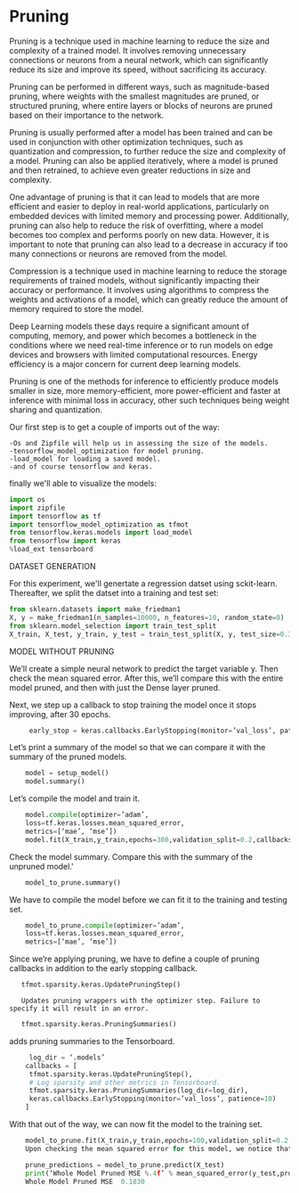 # Pruning

Pruning is a technique used in machine learning to reduce the size and complexity of a trained model. It involves removing unnecessary connections or neurons from a neural network, which can significantly reduce its size and improve its speed, without sacrificing its accuracy.

Pruning can be performed in different ways, such as magnitude-based pruning, where weights with the smallest magnitudes are pruned, or structured pruning, where entire layers or blocks of neurons are pruned based on their importance to the network.

Pruning is usually performed after a model has been trained and can be used in conjunction with other optimization techniques, such as quantization and compression, to further reduce the size and complexity of a model. Pruning can also be applied iteratively, where a model is pruned and then retrained, to achieve even greater reductions in size and complexity.

One advantage of pruning is that it can lead to models that are more efficient and easier to deploy in real-world applications, particularly on embedded devices with limited memory and processing power. Additionally, pruning can also help to reduce the risk of overfitting, where a model becomes too complex and performs poorly on new data. However, it is important to note that pruning can also lead to a decrease in accuracy if too many connections or neurons are removed from the model.

Compression is a technique used in machine learning to reduce the storage requirements of trained models, without significantly impacting their accuracy or performance. It involves using algorithms to compress the weights and activations of a model, which can greatly reduce the amount of memory required to store the model.

Deep Learning models these days require a significant amount of computing, memory, and power which becomes a bottleneck in the conditions where we need real-time inference or to run models on edge devices and browsers with limited computational resources. Energy efficiency is a major concern for current deep learning models.

Pruning is one of the methods for inference to efficiently produce models smaller in size, more memory-efficient, more power-efficient and faster at inference with minimal loss in accuracy, other such techniques being weight sharing and quantization. 


Our first step is to get a couple of imports out of the way:

    -Os and Zipfile will help us in assessing the size of the models.
    -tensorflow_model_optimization for model pruning.
    -load_model for loading a saved model.
    -and of course tensorflow and keras.

finally we'll able to visualize the models:

```python
import os
import zipfile
import tensorflow as tf
import tensorflow_model_optimization as tfmot
from tensorflow.keras.models import load_model
from tensorflow import keras
%load_ext tensorboard 
```

DATASET GENERATION

 For this experiment, we'll genertate a regression datset using sckit-learn. Thereafter, we split the datset into a training and test set:

```python
from sklearn.datasets import make_friedman1
X, y = make_friedman1(n_samples=10000, n_features=10, random_state=0)
from sklearn.model_selection import train_test_split
X_train, X_test, y_train, y_test = train_test_split(X, y, test_size=0.33, random_state=42)
```

MODEL WITHOUT PRUNING

We’ll create a simple neural network to predict the target variable y. Then check the mean squared error. After this, we’ll compare this with the entire model pruned, and then with just the Dense layer pruned.


Next, we step up a callback to stop training the model once it stops improving, after 30 epochs.

```python
     early_stop = keras.callbacks.EarlyStopping(monitor=’val_loss’, patience=30)
```

Let’s print a summary of the model so that we can compare it with the summary of the pruned models.

```python
    model = setup_model()
    model.summary()
```

Let’s compile the model and train it.

```python
    model.compile(optimizer=’adam’,
    loss=tf.keras.losses.mean_squared_error,
    metrics=[‘mae’, ‘mse’])
    model.fit(X_train,y_train,epochs=300,validation_split=0.2,callbacks=early_stop,verbose=0)
```


Check the model summary. Compare this with the summary of the unpruned model.'

```python
    model_to_prune.summary()
```

We have to compile the model before we can fit it to the training and testing set.

```python
    model_to_prune.compile(optimizer=’adam’,
    loss=tf.keras.losses.mean_squared_error,
    metrics=[‘mae’, ‘mse’])
```

Since we’re applying pruning, we have to define a couple of pruning callbacks in addition to the early stopping callback.

```python
   tfmot.sparsity.keras.UpdatePruningStep()
   ```
       Updates pruning wrappers with the optimizer step. Failure to specify it will result in an error.

```python
   tfmot.sparsity.keras.PruningSummaries() 
```
   adds pruning summaries to the Tensorboard.

```python
     log_dir = ‘.models’
    callbacks = [
     tfmot.sparsity.keras.UpdatePruningStep(),
     # Log sparsity and other metrics in Tensorboard.
     tfmot.sparsity.keras.PruningSummaries(log_dir=log_dir),
     keras.callbacks.EarlyStopping(monitor=’val_loss’, patience=10)
    ]
```

With that out of the way, we can now fit the model to the training set.


```python
    model_to_prune.fit(X_train,y_train,epochs=100,validation_split=0.2,callbacks=callbacks,verbose=0)
    Upon checking the mean squared error for this model, we notice that it’s slightly higher than the one for the unpruned model.

    prune_predictions = model_to_prune.predict(X_test)
    print(‘Whole Model Pruned MSE %.4f’ % mean_squared_error(y_test,prune_predictions.reshape(3300,)))
    Whole Model Pruned MSE  0.1830
```
